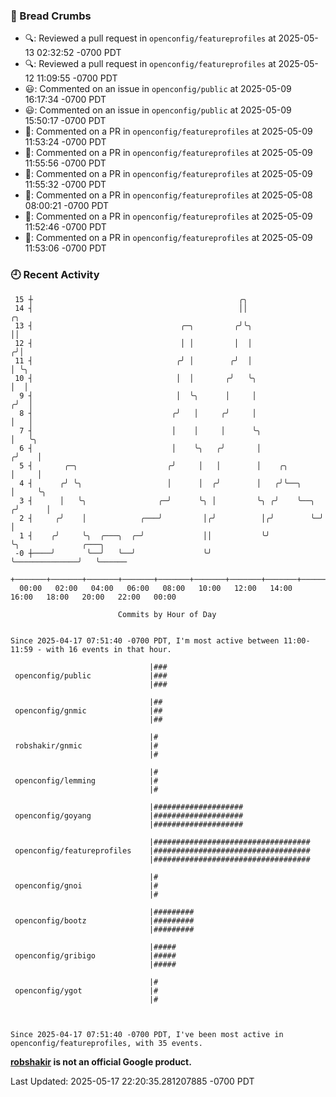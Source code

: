 ### 🍞 Bread Crumbs

 * 🔍: Reviewed a pull request in  `openconfig/featureprofiles` at 2025-05-13 02:32:52 -0700 PDT
 * 🔍: Reviewed a pull request in  `openconfig/featureprofiles` at 2025-05-12 11:09:55 -0700 PDT
 * 😃: Commented on an issue in `openconfig/public` at 2025-05-09 16:17:34 -0700 PDT
 * 😃: Commented on an issue in `openconfig/public` at 2025-05-09 15:50:17 -0700 PDT
 * 💬: Commented on a PR in  `openconfig/featureprofiles` at 2025-05-09 11:53:24 -0700 PDT
 * 💬: Commented on a PR in  `openconfig/featureprofiles` at 2025-05-09 11:55:56 -0700 PDT
 * 💬: Commented on a PR in  `openconfig/featureprofiles` at 2025-05-09 11:55:32 -0700 PDT
 * 💬: Commented on a PR in  `openconfig/featureprofiles` at 2025-05-08 08:00:21 -0700 PDT
 * 💬: Commented on a PR in  `openconfig/featureprofiles` at 2025-05-09 11:52:46 -0700 PDT
 * 💬: Commented on a PR in  `openconfig/featureprofiles` at 2025-05-09 11:53:06 -0700 PDT

### 🕘 Recent Activity
```
 15 ┼                                              ╭╮
 14 ┤                                              ││                    ╭╮
 13 ┤                                 ╭─╮         ╭╯╰╮                   ││
 12 ┤                                 │ │         │  │                  ╭╯│
 11 ┤                                ╭╯ │        ╭╯  │                  │ ╰╮
 10 ┤                                │  │       ╭╯   ╰╮                 │  │
  9 ┤                                │  ╰╮      │     │                ╭╯  │
  8 ┤                               ╭╯   │     ╭╯     │                │   │
  7 ┤                               │    │     │      ╰╮               │   ╰╮
  6 ┤                               │    ╰╮   ╭╯       │              ╭╯    │
  5 ┤       ╭─╮                    ╭╯     │   │        │    ╭╮        │     │
  4 ┤      ╭╯ ╰╮                   │      │  ╭╯        │   ╭╯╰──╮     │     ╰╮
  3 ┤      │   ╰╮                ╭─╯      ╰╮ │         ╰╮ ╭╯    ╰──╮ ╭╯      │
  2 ┤     ╭╯    │            ╭───╯         │╭╯          │╭╯        ╰─╯       │
  1 ┤    ╭╯     ╰╮  ╭───╮  ╭─╯             ││           ╰╯                   ╰╮              ╭───╮
 -0 ┼────╯       ╰──╯   ╰──╯               ╰╯                                 ╰──────────────╯   ╰──────
    +───────+───────+───────+───────+───────+───────+───────+───────+───────+───────+───────+───────+────
  00:00   02:00   04:00   06:00   08:00   10:00   12:00   14:00   16:00   18:00   20:00   22:00   00:00   

						Commits by Hour of Day


Since 2025-04-17 07:51:40 -0700 PDT, I'm most active between 11:00-11:59 - with 16 events in that hour.

```



```
                               |###
 openconfig/public             |###
                               |###

                               |##
 openconfig/gnmic              |##
                               |##

                               |#
 robshakir/gnmic               |#
                               |#

                               |#
 openconfig/lemming            |#
                               |#

                               |####################
 openconfig/goyang             |####################
                               |####################

                               |###################################
 openconfig/featureprofiles    |###################################
                               |###################################

                               |#
 openconfig/gnoi               |#
                               |#

                               |#########
 openconfig/bootz              |#########
                               |#########

                               |#####
 openconfig/gribigo            |#####
                               |#####

                               |#
 openconfig/ygot               |#
                               |#



Since 2025-04-17 07:51:40 -0700 PDT, I've been most active in openconfig/featureprofiles, with 35 events.

```
**[robshakir](mailto:robjs@google.com) is not an official Google product.**  


Last Updated: 2025-05-17 22:20:35.281207885 -0700 PDT
